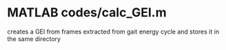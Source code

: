 # MATLAB codes/calc_GEI.m

creates a GEI from frames extracted from gait energy cycle
and stores it in the same directory
